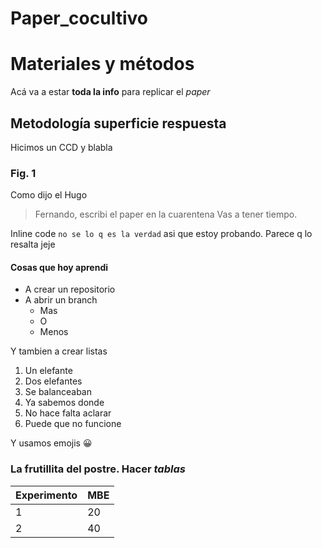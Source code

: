 # Paper_cocultivo

# Materiales y métodos
Acá va a estar **toda la info** para replicar el _paper_
## Metodología superficie respuesta 
Hicimos un CCD y blabla
### Fig. 1

Como dijo el Hugo
> Fernando, escribi el paper en la cuarentena
> Vas a tener tiempo.

Inline code `no se lo q es la verdad` asi que estoy probando. Parece q lo resalta jeje

#### Cosas que hoy aprendi
* A crear un repositorio
* A abrir un branch
  * Mas
  * O
  * Menos

Y tambien a crear listas
1. Un elefante
1. Dos elefantes
 1. Se balanceaban
 1. Ya sabemos donde
 1. No hace falta aclarar
2. Puede que no funcione

Y usamos emojis :grinning:

### La frutillita del postre. Hacer _tablas_

Experimento | MBE
------------|----
1 | 20
2 | 40
